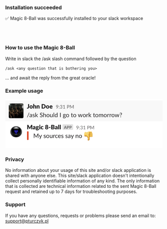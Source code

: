### Installation succeeded

✅ Magic 8-Ball was successfully installed to your slack workspace 
<br/>
<br/>
<br/>
<br/>
[](#how-to-use-it)
### How to use the Magic 8-Ball

Write in slack the /ask slash command followed by the question
```
/ask <any question that is bothering you>
```
... and await the reply from the great oracle!

[](#example-usage)
### Example usage

![Screen](https://raw.githubusercontent.com/pturczyk/assets/eightball/imgs/screen.png)

[](#privacy)
### Privacy

No information about your usage of this site and/or slack application is shared with anyone else. This site/slack application doesn't intentionally collect personally identifiable information of any kind. The only information that is collected are technical information related to the sent Magic 8-Ball request and retained up to 7 days for troubleshooting purposes.

[](#support)
### Support
If you have any questions, requests or problems please send an email to: [support@pturczyk.pl](mailto:support@pturczyk.pl)
